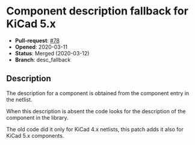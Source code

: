 # Component description fallback for KiCad 5.x

- **Pull-request**: [#78](https://github.com/SchrodingersGat/KiBoM/pull/78)
- **Opened**: 2020-03-11
- **Status**: Merged (2020-03-12)
- **Branch**: desc_fallback

## Description

The description for a component is obtained from the component entry in the netlist.

When this description is absent the code looks for the description of the component in the library.

The old code did it only for KiCad 4.x netlists, this patch adds it also for KiCad 5.x components.


